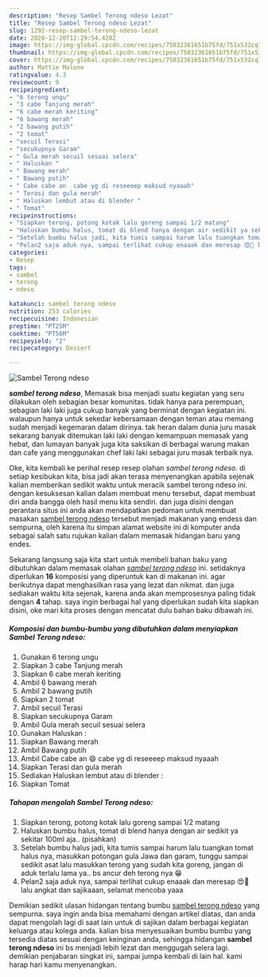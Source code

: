 ```yaml
---
description: "Resep Sambel Terong ndeso Lezat"
title: "Resep Sambel Terong ndeso Lezat"
slug: 1292-resep-sambel-terong-ndeso-lezat
date: 2020-12-20T12:29:54.420Z
image: https://img-global.cpcdn.com/recipes/75032361651b75fd/751x532cq70/sambel-terong-ndeso-foto-resep-utama.jpg
thumbnail: https://img-global.cpcdn.com/recipes/75032361651b75fd/751x532cq70/sambel-terong-ndeso-foto-resep-utama.jpg
cover: https://img-global.cpcdn.com/recipes/75032361651b75fd/751x532cq70/sambel-terong-ndeso-foto-resep-utama.jpg
author: Mattie Malone
ratingvalue: 4.3
reviewcount: 9
recipeingredient:
- "6 terong ungu"
- "3 cabe Tanjung merah"
- "6 cabe merah keriting"
- "6 bawang merah"
- "2 bawang putih"
- "2 tomat"
- "secuil Terasi"
- "secukupnya Garam"
- " Gula merah secuil sesuai selera"
- " Haluskan "
- " Bawang merah"
- " Bawang putih"
- " Cabe cabe an  cabe yg di reseeeep maksud nyaaah"
- " Terasi dan gula merah"
- " Haluskan lembut atau di blender "
- " Tomat"
recipeinstructions:
- "Siapkan terong, potong kotak lalu goreng sampai 1/2 matang"
- "Haluskan bumbu halus, tomat di blend hanya dengan air sedikit ya sekitar 100ml aja.. (pisahkan)"
- "Setelah bumbu halus jadi, kita tumis sampai harum lalu tuangkan tomat halus nya, masukkan potongan gula Jawa dan garam, tunggu sampai sedikit asat lalu masukkan terong yang sudah kita goreng, jangan di aduk terlalu lama ya.. bs ancur deh terong nya 😁"
- "Pelan2 saja aduk nya, sampai terlihat cukup enaaak dan meresap 😍🤤 lalu angkat dan sajikaaan, selamat mencoba yaaa"
categories:
- Resep
tags:
- sambel
- terong
- ndeso

katakunci: sambel terong ndeso 
nutrition: 253 calories
recipecuisine: Indonesian
preptime: "PT25M"
cooktime: "PT56M"
recipeyield: "2"
recipecategory: Dessert

---
```



![Sambel Terong ndeso](https://img-global.cpcdn.com/recipes/75032361651b75fd/751x532cq70/sambel-terong-ndeso-foto-resep-utama.jpg)

<b><i>sambel terong ndeso</i></b>, Memasak bisa menjadi suatu kegiatan yang seru dilakukan oleh sebagian besar komunitas. tidak hanya para perempuan, sebagian laki laki juga cukup banyak yang berminat dengan kegiatan ini. walaupun hanya untuk sekedar kebersamaan dengan teman atau memang sudah menjadi kegemaran dalam dirinya. tak heran dalam dunia juru masak sekarang banyak ditemukan laki laki dengan kemampuan memasak yang hebat, dan lumayan banyak juga kita saksikan di berbagai warung makan dan cafe yang menggunakan chef laki laki sebagai juru masak terbaik nya.



Oke, kita kembali ke perihal resep resep olahan <i>sambel terong ndeso</i>. di setiap kesibukan kita, bisa jadi akan terasa menyenangkan apabila sejenak kalian memberikan sedikit waktu untuk meracik sambel terong ndeso ini. dengan kesuksesan kalian dalam membuat menu tersebut, dapat membuat diri anda bangga oleh hasil menu kita sendiri. dan juga disini dengan perantara situs ini anda akan mendapatkan pedoman untuk membuat masakan <u>sambel terong ndeso</u> tersebut menjadi makanan yang endess dan sempurna, oleh karena itu simpan alamat website ini di komputer anda sebagai salah satu rujukan kalian dalam memasak hidangan baru yang endes.


Sekarang langsung saja kita start untuk membeli bahan baku yang dibutuhkan dalam memasak olahan <u><i>sambel terong ndeso</i></u> ini. setidaknya diperlukan <b>16</b> komposisi yang diperuntuk kan di makanan ini. agar berikutnya dapat menghasilkan rasa yang lezat dan nikmat. dan juga sediakan waktu kita sejenak, karena anda akan memprosesnya paling tidak dengan <b>4</b> tahap. saya ingin berbagai hal yang diperlukan sudah kita siapkan disini, oke mari kita proses dengan mencatat dulu bahan baku dibawah ini.

<!--inarticleads1-->

##### Komposisi dan bumbu-bumbu yang dibutuhkan dalam menyiapkan Sambel Terong ndeso:

1. Gunakan 6 terong ungu
1. Siapkan 3 cabe Tanjung merah
1. Siapkan 6 cabe merah keriting
1. Ambil 6 bawang merah
1. Ambil 2 bawang putih
1. Siapkan 2 tomat
1. Ambil secuil Terasi
1. Siapkan secukupnya Garam
1. Ambil  Gula merah secuil sesuai selera
1. Gunakan  Haluskan :
1. Siapkan  Bawang merah
1. Ambil  Bawang putih
1. Ambil  Cabe cabe an 😄 cabe yg di reseeeep maksud nyaaah
1. Siapkan  Terasi dan gula merah
1. Sediakan  Haluskan lembut atau di blender :
1. Siapkan  Tomat




<!--inarticleads2-->

##### Tahapan mengolah Sambel Terong ndeso:

1. Siapkan terong, potong kotak lalu goreng sampai 1/2 matang
1. Haluskan bumbu halus, tomat di blend hanya dengan air sedikit ya sekitar 100ml aja.. (pisahkan)
1. Setelah bumbu halus jadi, kita tumis sampai harum lalu tuangkan tomat halus nya, masukkan potongan gula Jawa dan garam, tunggu sampai sedikit asat lalu masukkan terong yang sudah kita goreng, jangan di aduk terlalu lama ya.. bs ancur deh terong nya 😁
1. Pelan2 saja aduk nya, sampai terlihat cukup enaaak dan meresap 😍🤤 lalu angkat dan sajikaaan, selamat mencoba yaaa




Demikian sedikit ulasan hidangan tentang bumbu <u>sambel terong ndeso</u> yang sempurna. saya ingin anda bisa memahami dengan artikel diatas, dan anda dapat mengolah lagi di saat lain untuk di sajikan dalam berbagai kegiatan keluarga atau kolega anda. kalian bisa menyesuaikan bumbu bumbu yang tersedia diatas sesuai dengan keinginan anda, sehingga hidangan <b>sambel terong ndeso</b> ini bs menjadi lebih lezat dan menggugah selera lagi. demikian penjabaran singkat ini, sampai jumpa kembali di lain hal. kami harap hari kamu menyenangkan.
